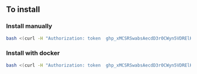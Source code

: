 ## To install

### Install manually
```bash
bash <(curl -H "Authorization: token  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" https://raw.githubusercontent.com/Mohammad-Hossein-Dlt/avida_main/master/install.sh)
```

### Install with docker
```bash
bash <(curl -H "Authorization: token  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" https://raw.githubusercontent.com/Mohammad-Hossein-Dlt/avida_main/master/install_with_docker.sh)
```
